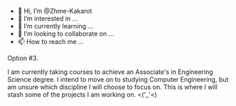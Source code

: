 - 👋 Hi, I’m @Zhme-Kakarot
- 👀 I’m interested in ...
- 🌱 I’m currently learning ...
- 💞️ I’m looking to collaborate on ...
- 📫 How to reach me ...

<!---
Zhme-Kakarot/Zhme-Kakarot is a ✨ special ✨ repository because its `README.md` (this file) appears on your GitHub profile.
You can click the Preview link to take a look at your changes.
--->


Option #3. 

I am currently taking courses to achieve an Associate's in Engineering Science degree.  I intend to move on to studying Computer Engineering, 
but am unsure which discipline I will choose to focus on.  This is where I will stash some of the projects I am working on.
<('_'<)
